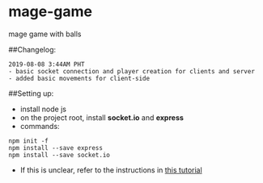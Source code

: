 # mage-game
mage game with balls

##Changelog: 
```
2019-08-08 3:44AM PHT
- basic socket connection and player creation for clients and server
- added basic movements for client-side
```
##Setting up:
- install node js
- on the project root, install **socket.io** and **express**
- commands:
```
npm init -f
npm install --save express
npm install --save socket.io
```
- If this is unclear, refer to the instructions in [this tutorial](https://gamedevacademy.org/create-a-basic-multiplayer-game-in-phaser-3-with-socket-io-part-1/)
